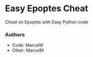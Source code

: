 # Easy Epoptes Cheat
Cheat on Epoptes with Easy Python code

### Authors
- Code: MarcelM
- Other: MarcelM
